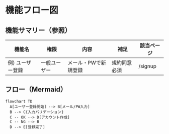 # 機能フロー図

## 機能サマリー（参照）

| 機能名 | 権限 | 内容 | 補足 | 該当ページ |
|--------|------|------|------|------------|
| 例) ユーザー登録 | 一般ユーザー | メール・PWで新規登録 | 規約同意必須 | /signup |

## フロー（Mermaid）

```mermaid
flowchart TD
  A[ユーザー登録開始] --> B[メール/PW入力]
  B --> C{入力バリデーション}
  C -- OK --> D[アカウント作成]
  C -- NG --> B
  D --> E[登録完了]
```
